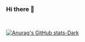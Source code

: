 ### Hi there 👋

 <div style="display: inline-block"><br>
 
 [![Anurag's GitHub stats-Dark](https://github-readme-stats.vercel.app/api?username=kelmendes&show_icons=true&theme=dark#gh-dark-mode-only)](https://github.com/anuraghazra/github-readme-stats#gh-dark-mode-only)
 
 
 </div>
